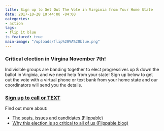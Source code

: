 ```yaml
---
title: Sign up to Get Out The Vote in Virginia from Your Home State
date: 2017-10-28 10:44:00 -04:00
categories:
- action
tags:
- flip it blue
is featured: true
main-image: "/uploads/flip%20VA%20blue.png"
---
```


### Critical election in Virgina November 7th!

Indivisible groups are banding together to elect progressives up & down the ballot in Virginia, and we need help from your state! Sign up below to get out the vote with a virtual phone or text bank from your home state and our coordinators will send you the details. 

### [Sign up to call or TEXT](https://www.indivisible.org/gotv-virginia/)

Find out more about:
* [The seats, issues and candidates (Flippable)](https://www.flippable.org/virginia/)
* [Why this election is so critical to all of us (Flippable blog)](https://blog.flippable.org/3-reasons-to-flipvablue-a717d0340ee?_ga=2.170271264.1464449327.1509202066-944270035.1506818843)

